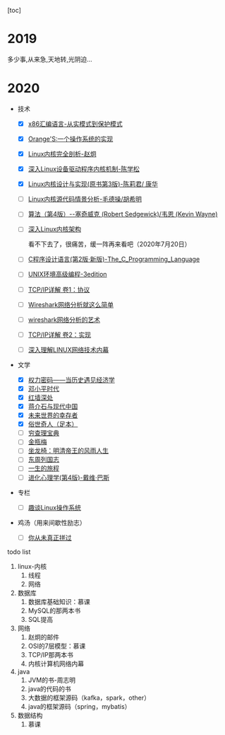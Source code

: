 [toc]



# 2019



多少事,从来急,天地转,光阴迫...

# 2020

* 技术

  - [x] [x86汇编语言-从实模式到保护模式](https://book.douban.com/subject/20492528/)
  
  - [x] [Orange'S:一个操作系统的实现](https://book.douban.com/subject/3735649/)
  
  - [x] [Linux内核完全剖析-赵炯](https://book.douban.com/subject/3229243/)
  
  - [x] [深入Linux设备驱动程序内核机制-陈学松](https://book.douban.com/subject/10433743/)
  
  - [x] [Linux内核设计与实现(原书第3版)-陈莉君/ 康华](https://book.douban.com/subject/6097773/)
  
  - [ ] [Linux内核源代码情景分析-毛德操/胡希明](https://book.douban.com/subject/1231584/)
  
  - [ ] [算法（第4版）--塞奇威克 (Robert Sedgewick)/韦恩 (Kevin Wayne)](https://book.douban.com/subject/19952400/)
  
  - [ ] [深入Linux内核架构](https://book.douban.com/subject/4843567/)
  
    看不下去了，很痛苦，缓一阵再来看吧（2020年7月20日）
  
  - [ ] [C程序设计语言(第2版·新版)-The_C_Programming_Language](https://book.douban.com/subject/1139336/)
  
  - [ ] [UNIX环境高级编程-3edition](https://book.douban.com/subject/25900403/)
  
  - [ ] [TCP/IP详解 卷1：协议](https://book.douban.com/subject/1088054/)
  
  - [ ] [Wireshark网络分析就这么简单](https://book.douban.com/subject/26268767/)
  
  - [ ] [wireshark网络分析的艺术](https://book.douban.com/subject/26710788/)
  
  - [ ] [TCP/IP详解 卷2：实现](https://book.douban.com/subject/1087767/)
  
  - [ ] [深入理解LINUX网络技术内幕](https://book.douban.com/subject/4015134/)
  
* 文学
  - [x] [权力密码——当历史遇见经济学](https://book.douban.com/subject/30364261/)
  - [x] [邓小平时代](https://book.douban.com/subject/20424526/)
  - [x] [红墙深处](https://book.douban.com/subject/26670865/)
  - [x] [蒋介石与现代中国](https://book.douban.com/subject/10797092/)
  - [x] [未来世界的幸存者](https://book.douban.com/subject/30259509/)
  - [x] [俗世奇人（足本）](https://book.douban.com/subject/26691462/)
  - [ ] [穷查理宝典](https://book.douban.com/subject/26831789/)
  - [ ] [金瓶梅](https://book.douban.com/subject/1916451/)
  - [ ] [坐龙椅：明清帝王的风雨人生](https://book.douban.com/subject/30238062/)
  - [ ] [东周列国志]()
  - [ ] [一生的旅程](https://book.douban.com/subject/35009826/)
  - [ ] [进化心理学(第4版)-戴维·巴斯](https://book.douban.com/subject/26683297/)
  
* 专栏
  
  - [ ] [趣谈Linux操作系统](https://time.geekbang.org/column/intro/164)

* 鸡汤（用来间歇性励志）
  
  - [ ] [你从未真正拼过](https://book.douban.com/subject/26882462/)


todo list

1. linux-内核
   1. 线程
   2. 网络
2. 数据库
   1. 数据库基础知识：慕课
   2. MySQL的那两本书
   3. SQL提高
3. 网络
   1. 赵炯的邮件
   2. OSI的7层模型：慕课
   3. TCP/IP那两本书
   4. 内核计算机网络内幕
4. java
   1. JVM的书-周志明
   2. java的代码的书
   3. 大数据的框架源码（kafka，spark，other）
   4. java的框架源码（spring，mybatis）
5. 数据结构
   1. 慕课